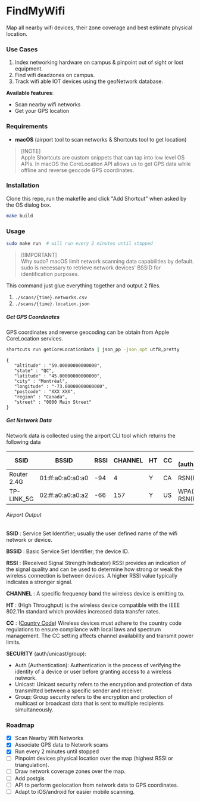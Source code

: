 # FindMyWifi

Map all nearby wifi devices, their zone coverage and best estimate physical location.
### Use Cases
1. Index networking hardware on campus & pinpoint out of sight or lost equipment.
2. Find wifi deadzones on campus.
3. Track wifi able IOT devices using the geoNetwork database.

**Available features**: 
- Scan nearby wifi networks
- Get your GPS location
### Requirements
- **macOS** (airport tool to scan networks & Shortcuts tool to get location)

> [!NOTE]\
> Apple Shortcuts are custom snippets that can tap into low level OS APIs. In macOS the CoreLocation API allows us to get GPS data while offline and reverse geocode GPS coordinates.

### Installation
Clone this repo, run the makefile and click "Add Shortcut" when asked by the OS dialog box.
```bash
make build
```

### Usage  

```bash
sudo make run  # will run every 2 minutes until stopped
```

> [!IMPORTANT]\
> Why sudo? macOS limit network scanning data capabilities by default.  sudo is necessary to retrieve network devices' BSSID for identification purposes.

This command just glue everything together and output 2 files. 
1. `./scans/{time}.networks.csv` 
2. `./scans/{time}.location.json` 

##### Get GPS Coordinates
GPS coordinates and reverse geocoding can be obtain from Apple CoreLocation services. 
```bash
shortcuts run getCoreLocationData | json_pp -json_opt utf8,pretty
```

```output
{
   "altitude" : "59.00000000000000",
   "state" : "QC",
   "latitude" : "45.00000000000000",
   "city" : "Montréal",
   "longitude" : "-73.00000000000000",
   "postcode" : "XXX XXX",
   "region" : "Canada",
   "street" : "0000 Main Street"
}
```
##### Get Network Data
Network data is collected using the airport CLI tool which returns the following data

| SSID        | BSSID             | RSSI | CHANNEL | HT  | CC  | SECURITY (auth/unicast/group) |
| ----------- | ----------------- | ---- | ------- | --- | --- | --------------------------------- | 
| Router 2.4G | 01:ff:a0:a0:a0:a0 | -94  | 4       | Y   | CA  | RSN(PSK/AES/AES)                  |  
| TP-LINK_5G  | 02:ff:a0:a0:a0:a2 | -66  | 157     | Y   | US  | WPA(PSK/AES/AES) RSN(PSK/AES/AES) |  

###### Airport Output

**SSID** : Service Set Identifier; usually the user defined name of the wifi network or device.

**BSSID** : Basic Service Set Identifier; the device ID.

**RSSI** : (Received Signal Strength Indicator) RSSI provides an indication of the signal quality and can be used to determine how strong or weak the wireless connection is between devices. A higher RSSI value typically indicates a stronger signal.

**CHANNEL** : A specific frequency band the wireless device is emitting to.

**HT** : (High Throughput) is the wireless device compatible with the IEEE 802.11n standard which provides increased data transfer rates.

**CC** : ([Country Code](https://en.wikipedia.org/wiki/ISO_3166-1_alpha-2)) Wireless devices must adhere to the country code regulations to ensure compliance with local laws and spectrum management. The CC setting affects channel availability and transmit power limits.

**SECURITY** (auth/unicast/group):  
- Auth (Authentication): Authentication is the process of verifying the identity of a device or user before granting access to a wireless network.
- Unicast: Unicast security refers to the encryption and protection of data transmitted between a specific sender and receiver.
- Group: Group security refers to the encryption and protection of multicast or broadcast data that is sent to multiple recipients simultaneously.

### Roadmap
- [x] Scan Nearby Wifi Networks
- [x] Associate GPS data to Network scans
- [x] Run every 2 minutes until stopped
- [ ] Pinpoint devices physical location over the map (highest RSSI or triangulation).
- [ ] Draw network coverage zones over the map.
- [ ] Add postgis
- [ ] API to perform geolocation from network data to GPS coordinates.
- [ ] Adapt to iOS/android for easier mobile scanning.